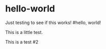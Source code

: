 # hello-world
Just testing to see if this works!
#hello, world!  

This is a little test.

This is a test #2
